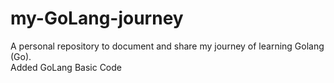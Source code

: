 # my-GoLang-journey
 A personal repository to document and share my journey of learning Golang (Go).
 <br>Added GoLang Basic Code
